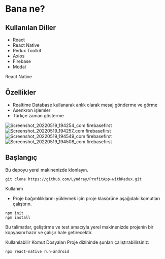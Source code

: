 # Bana ne?

## Kullanılan Diller
- React
- React Native
- Redux Toolkit
- Axios
- Firebase
- Modal

React Native

## Özellikler

* Realtime Database kullanarak anlık olarak mesaj gönderme ve görme
* Asenkron işlemler
* Türkçe zaman gösterme

![Screenshot_20220519_194254_com firebasefirst](https://user-images.githubusercontent.com/103508575/169373455-9e4ed100-8cc4-4997-87df-c0a09026875a.jpg)
![Screenshot_20220519_194257_com firebasefirst](https://user-images.githubusercontent.com/103508575/169373462-f29ebfa8-651f-4855-8968-7dfc671a6152.jpg)
![Screenshot_20220519_194549_com firebasefirst](https://user-images.githubusercontent.com/103508575/169373476-01cada82-cd18-4257-aede-419d82d97dba.jpg)
![Screenshot_20220519_194508_com firebasefirst](https://user-images.githubusercontent.com/103508575/169373474-7204eff8-70fb-479b-a478-b85c25f1a191.jpg)


## Başlangıç
Bu depoyu yerel makinenizde klonlayın.
```
git clone https://github.com/Lyndray/ProfitApp-withRedux.git
```

Kullanım
* Proje bağımlılıklarını yüklemek için proje klasörüne aşağıdaki komutları çalıştırın.

```
npm init
npm install
```

Bu talimatlar, geliştirme ve test amacıyla yerel makinenizde projenin bir kopyasını hazır ve çalışır hale getirecektir.

Kullanılabilir Komut Dosyaları
Proje dizininde şunları çalıştırabilirsiniz:
```
npx react-native run-android
```
